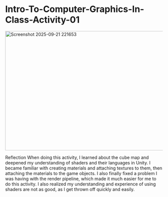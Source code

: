 # Intro-To-Computer-Graphics-In-Class-Activity-01
<img width="1168" height="382" alt="Screenshot 2025-09-21 221653" src="https://github.com/user-attachments/assets/7e000351-a379-4d95-bf70-c7b4e1541c05" />


Reflection
When doing this activity, I learned about the cube map and deepened my understanding of shaders and their languages in Unity. I became familiar with creating materials and attaching textures to them, then attaching the materials to the game objects. I also finally fixed a problem I was having with the render pipeline, which made it much easier for me to do this activity. I also realized my understanding and experience of using shaders are not as good, as I get thrown off quickly and easily. 
